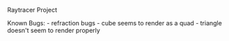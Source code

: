 Raytracer Project

Known Bugs: 
    - refraction bugs
    - cube seems to render as a quad
    - triangle doesn't seem to render properly
